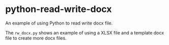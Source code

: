 # python-read-write-docx

An example of using Python to read write docx file.

The `rw_docx.py` shows an example of using a XLSX file and a template docx file to create more docx files.